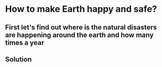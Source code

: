 <h1>How to make Earth happy and safe?</h1>
<h2>First let's find out where is the natural disasters are happening around the earth and how many times a year</h2>
<h2>Solution</h2>
